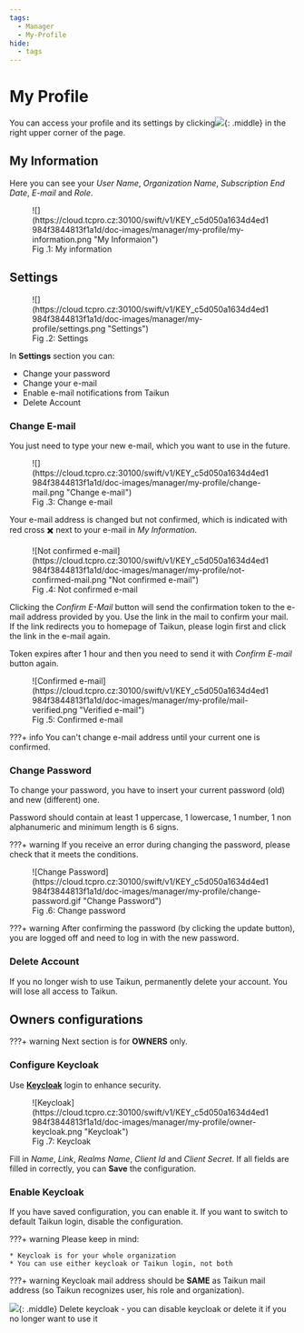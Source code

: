 ```yaml
---
tags:
  - Manager
  - My-Profile
hide:
  - tags
---
```


# **My Profile**

You can access your profile and its settings by clicking![](https://cloud.tcpro.cz:30100/swift/v1/KEY_c5d050a1634d4ed1984f3844813f1a1d/doc-images/manager/dashboard/my-profile.png){: .middle} in the right upper corner of the page.

## **My Information**

Here you can see your *User Name*, *Organization Name*, *Subscription End Date*, *E-mail* and *Role*.

<figure markdown>
  ![](https://cloud.tcpro.cz:30100/swift/v1/KEY_c5d050a1634d4ed1984f3844813f1a1d/doc-images/manager/my-profile/my-information.png "My Informaion")
  <figcaption>Fig .1: My information</figcaption>
</figure>

## **Settings**

<figure markdown>
  ![](https://cloud.tcpro.cz:30100/swift/v1/KEY_c5d050a1634d4ed1984f3844813f1a1d/doc-images/manager/my-profile/settings.png "Settings")
  <figcaption>Fig .2: Settings</figcaption>
</figure>

In **Settings** section you can:

* Change your password
* Change your e-mail
* Enable e-mail notifications from Taikun
* Delete Account

### **Change E-mail**

You just need to type your new e-mail, which you want to use in the future.

<figure markdown>
  ![](https://cloud.tcpro.cz:30100/swift/v1/KEY_c5d050a1634d4ed1984f3844813f1a1d/doc-images/manager/my-profile/change-mail.png "Change e-mail")
  <figcaption>Fig .3: Change e-mail</figcaption>
</figure>

Your e-mail address is changed but not confirmed, which is indicated with red cross :heavy_multiplication_x: next to your e-mail in *My Information*.

<figure markdown>
  ![Not confirmed e-mail](https://cloud.tcpro.cz:30100/swift/v1/KEY_c5d050a1634d4ed1984f3844813f1a1d/doc-images/manager/my-profile/not-confirmed-mail.png "Not confirmed e-mail")
  <figcaption>Fig .4: Not confirmed e-mail</figcaption>
</figure>

Clicking the *Confirm E-Mail* button will send the confirmation token to the e-mail address provided by you. Use the link in the mail to confirm your mail. If the link redirects you to homepage of Taikun, please login first and click the link in the e-mail again.

Token expires after 1 hour and then you need to send it with *Confirm E-mail* button again.

<figure markdown>
  ![Confirmed e-mail](https://cloud.tcpro.cz:30100/swift/v1/KEY_c5d050a1634d4ed1984f3844813f1a1d/doc-images/manager/my-profile/mail-verified.png "Verified e-mail")
  <figcaption>Fig .5: Confirmed e-mail</figcaption>
</figure>

???+ info
    You can't change e-mail address until your current one is confirmed.

### **Change Password**

To change your password, you have to insert your current password (old) and new (different) one.

Password should contain at least 1 uppercase, 1 lowercase, 1 number, 1 non alphanumeric and minimum length is 6 signs.

???+ warning
    If you receive an error during changing the password, please check that it meets the conditions.

<figure markdown>
  ![Change Password](https://cloud.tcpro.cz:30100/swift/v1/KEY_c5d050a1634d4ed1984f3844813f1a1d/doc-images/manager/my-profile/change-password.gif "Change Password")
  <figcaption>Fig .6: Change password</figcaption>
</figure>

???+ warning
    After confirming the password (by clicking the update button), you are logged off and need to log in with the new password.

### **Delete Account**

If you no longer wish to use Taikun, permanently delete your account. You will lose all access to Taikun.

## **Owners configurations**

???+ warning
    Next section is for **OWNERS** only.

### **Configure Keycloak**

Use [**Keycloak**](https://www.keycloak.org) login to enhance security.

<figure markdown>
  ![Keycloak](https://cloud.tcpro.cz:30100/swift/v1/KEY_c5d050a1634d4ed1984f3844813f1a1d/doc-images/manager/my-profile/owner-keycloak.png "Keycloak")
  <figcaption>Fig .7: Keycloak</figcaption>
</figure>

Fill in *Name*, *Link*, *Realms* *Name*, *Client* *Id* and *Client* *Secret*. If all fields are filled in correctly, you can **Save** the configuration.

### **Enable Keycloak**

If you have saved configuration, you can enable it. If you want to switch to default Taikun login, disable the configuration.

???+ warning
    Please keep in mind:

    * Keycloak is for your whole organization
    * You can use either keycloak or Taikun login, not both

???+ warning
    Keycloak mail address should be **SAME** as Taikun mail address (so Taikun recognizes user, his role and organization).

![](https://cloud.tcpro.cz:30100/swift/v1/KEY_c5d050a1634d4ed1984f3844813f1a1d/doc-images/icons/delete.png){: .middle} Delete keycloak - you can disable keycloak or delete it if you no longer want to use it
